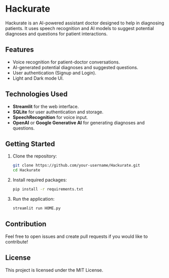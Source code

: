 # Hackurate  

Hackurate is an AI-powered assistant doctor designed to help in diagnosing patients. It uses speech recognition and AI models to suggest potential diagnoses and questions for patient interactions.

## Features  
- Voice recognition for patient-doctor conversations.  
- AI-generated potential diagnoses and suggested questions.  
- User authentication (Signup and Login).  
- Light and Dark mode UI.  

## Technologies Used  
- **Streamlit** for the web interface.  
- **SQLite** for user authentication and storage.  
- **SpeechRecognition** for voice input.  
- **OpenAI** or **Google Generative AI** for generating diagnoses and questions.  

## Getting Started  
1. Clone the repository:  
    ```bash
    git clone https://github.com/your-username/Hackurate.git
    cd Hackurate
    ```
2. Install required packages:  
    ```bash
    pip install -r requirements.txt
    ```
3. Run the application:  
    ```bash
    streamlit run HOME.py
    ```

## Contribution  
Feel free to open issues and create pull requests if you would like to contribute!

## License  
This project is licensed under the MIT License.
